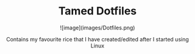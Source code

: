 <h1 align="center">Tamed Dotfiles</h1>
<p align="center">
  ![image](images/Dotfiles.png)
  </p>
<p align="center">Contains my favourite rice that I have created/edited after I started using Linux
  </p>
